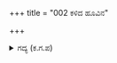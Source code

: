 +++
title = "002 ಕಳಿದ ಹೂವಿನ"

+++

<details><summary>ಗದ್ಯ (ಕ.ಗ.ಪ) </summary>

2. ದೊರೆಯೇ ಬಾಡಿ ಹೋದ ಹೂವಿನ ಸುವಾಸನೆಯೋ, ಭೂಮಿಗೆ ಇಳಿದು ಬಂದ ಸೂರ್ಯನ ಬೆಳಕೋ, ಶರತ್ಕಾಲದ ನದಿಯೋ, ಮೋಡಗಳ ಸ್ಥಿತಿಯೋ, ಇಂದ್ರನ ಕಾಮನಬಿಲ್ಲಿನ ಸೌಂದರ್ಯವೋ, ಯೌವ್ವನ ಇಳಿಮುಖವಾಗುವ ಕಾಲದ ಪ್ರೀತಿಯೋ - ಹೀಗೆ ಇಳಿಮುಖವಾದ ಕೌರವನ ಸೈನ್ಯವನ್ನು ನಾನು ನೋಡಿದೆ. ಜೀಯ, ಜಯವಾಗಲಿ ಎಂಬುದಾಗಲಿ, ಶ್ರೇಷ್ಠತೆಗಳನ್ನು ಹೇಳುವುದಾಗಲಿ ನಿನ್ನ ಮಗನ ಸೈನ್ಯದಲ್ಲಿ ಜಾರಿ ಓಡಿ ಹೋಗಿತ್ತು.
</details>
